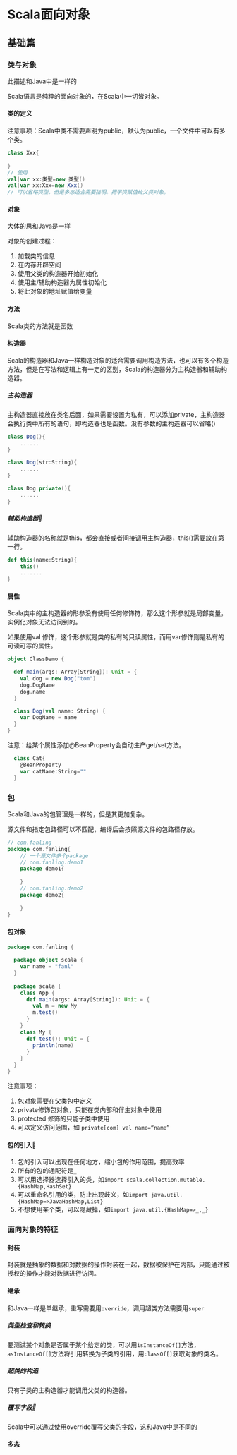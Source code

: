 # Scala面向对象

## 基础篇

### 类与对象

此描述和Java中是一样的

Scala语言是纯粹的面向对象的，在Scala中一切皆对象。

#### 类的定义

注意事项：Scala中类不需要声明为public，默认为public，一个文件中可以有多个类。

```scala
class Xxx{
    
}
// 使用
val|var xx:类型=new 类型()
val|var xx:Xxx=new Xxx()
// 可以省略类型，但是多态适合需要指明。把子类赋值给父类对象。
```

#### 对象

大体的思和Java是一样

对象的创建过程：

1. 加载类的信息
2. 在内存开辟空间
3. 使用父类的构造器开始初始化
4. 使用主/辅助构造器为属性初始化
5. 将此对象的地址赋值给变量

#### 方法

Scala类的方法就是函数

#### 构造器

Scala的构造器和Java一样构造对象的适合需要调用构造方法，也可以有多个构造方法，但是在写法和逻辑上有一定的区别，Scala的构造器分为主构造器和辅助构造器。

##### 主构造器

主构造器直接放在类名后面，如果需要设置为私有，可以添加private，主构造器会执行类中所有的语句，即构造器也是函数。没有参数的主构造器可以省略()

```scala
class Dog(){
    ......
}

class Dog(str:String){
    ......
}

class Dog private(){
    ......
}
```

##### 辅助构造器📍

辅助构造器的名称就是this，都会直接或者间接调用主构造器，this()需要放在第一行。

```scala
def this(name:String){
    this()
    .......
}
```

#### 属性

Scala类中的主构造器的形参没有使用任何修饰符，那么这个形参就是局部变量，实例化对象无法访问到的。

如果使用val 修饰，这个形参就是类的私有的只读属性，而用var修饰则是私有的可读可写的属性。

```scala
object ClassDemo {

  def main(args: Array[String]): Unit = {
    val dog = new Dog("tom")
    dog.DogName
    dog.name
  }

  class Dog(val name: String) {
    var DogName = name
  }
}
```

注意：给某个属性添加@BeanProperty会自动生产get/set方法。

```scala
  class Cat{
    @BeanProperty
    var catName:String=""
  }
```

### 包

Scala和Java的包管理是一样的，但是其更加复杂。

源文件和指定包路径可以不匹配，编译后会按照源文件的包路径存放。

```scala
// com.fanling
package com.fanling{
    // 一个源文件多个package
    // com.fanling.demo1
	package demo1{
    
	}
	// com.fanling.demo2
    package demo2{
    
	}
}
```

#### 包对象

```scala
package com.fanling {
    
  package object scala {
    var name = "fanl"
  }
    
  package scala {
    class App {
      def main(args: Array[String]): Unit = {
        val m = new My
        m.test()
      }
    }
    class My {
      def test(): Unit = {
        println(name)
      }
    }
  }
}

```

注意事项：

1. 包对象需要在父类包中定义
2. private修饰包对象，只能在类内部和伴生对象中使用
3. protected 修饰的只能子类中使用
4. 可以定义访问范围，如 `private[com] val name=“name”`

#### 包的引入📍

1. 包的引入可以出现在任何地方，缩小包的作用范围，提高效率
2. 所有的包的通配符是`_`
3. 可以用选择器选择引入的类，如`import scala.collection.mutable.{HashMap,HashSet}`
4. 可以重命名引用的类，防止出现歧义，如`import java.util.{HashMap=>JavaHashMap,List}`
5. 不想使用某个类，可以隐藏掉，如`import java.util.{HashMap=>_,_}`

### 面向对象的特征

#### 封装

封装就是抽象的数据和对数据的操作封装在一起，数据被保护在内部，只能通过被授权的操作才能对数据进行访问。

#### 继承

和Java一样是单继承，重写需要用`override`，调用超类方法需要用`super`

##### 类型检查和转换

要测试某个对象是否属于某个给定的类，可以用`isInstanceOf[]`方法，`asInstanceOf[]`方法将引用转换为子类的引用，用`classOf[]`获取对象的类名。

##### 超类的构造

只有子类的主构造器才能调用父类的构造器。

##### 覆写字段📍

Scala中可以通过使用override覆写父类的字段，这和Java中是不同的

#### 多态



